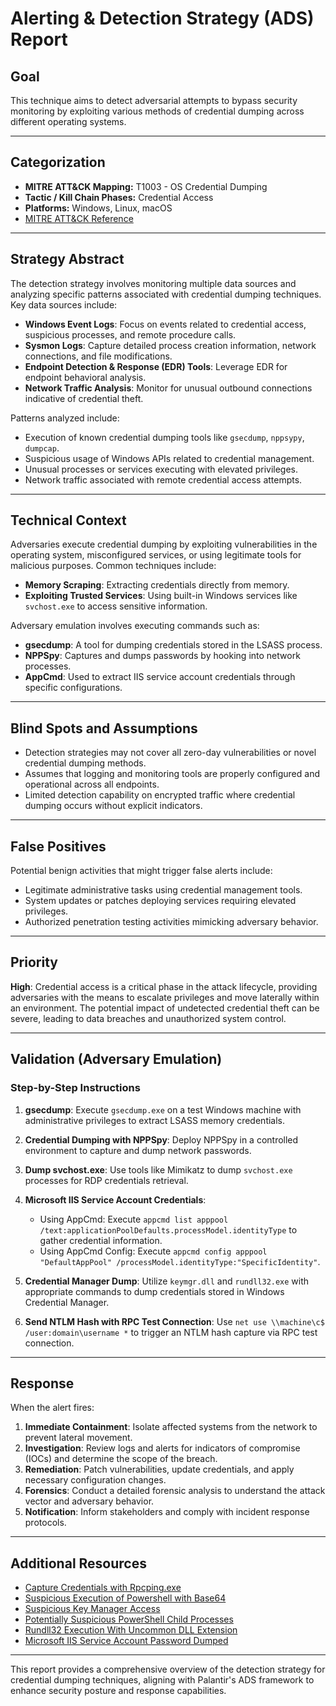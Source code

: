 # Alerting & Detection Strategy (ADS) Report

## Goal

This technique aims to detect adversarial attempts to bypass security monitoring by exploiting various methods of credential dumping across different operating systems.

---

## Categorization

- **MITRE ATT&CK Mapping:** T1003 - OS Credential Dumping
- **Tactic / Kill Chain Phases:** Credential Access
- **Platforms:** Windows, Linux, macOS
- [MITRE ATT&CK Reference](https://attack.mitre.org/techniques/T1003)

---

## Strategy Abstract

The detection strategy involves monitoring multiple data sources and analyzing specific patterns associated with credential dumping techniques. Key data sources include:

- **Windows Event Logs**: Focus on events related to credential access, suspicious processes, and remote procedure calls.
- **Sysmon Logs**: Capture detailed process creation information, network connections, and file modifications.
- **Endpoint Detection & Response (EDR) Tools**: Leverage EDR for endpoint behavioral analysis.
- **Network Traffic Analysis**: Monitor for unusual outbound connections indicative of credential theft.

Patterns analyzed include:

- Execution of known credential dumping tools like `gsecdump`, `nppsypy`, `dumpcap`.
- Suspicious usage of Windows APIs related to credential management.
- Unusual processes or services executing with elevated privileges.
- Network traffic associated with remote credential access attempts.

---

## Technical Context

Adversaries execute credential dumping by exploiting vulnerabilities in the operating system, misconfigured services, or using legitimate tools for malicious purposes. Common techniques include:

- **Memory Scraping**: Extracting credentials directly from memory.
- **Exploiting Trusted Services**: Using built-in Windows services like `svchost.exe` to access sensitive information.

Adversary emulation involves executing commands such as:

- **gsecdump**: A tool for dumping credentials stored in the LSASS process.
- **NPPSpy**: Captures and dumps passwords by hooking into network processes.
- **AppCmd**: Used to extract IIS service account credentials through specific configurations.

---

## Blind Spots and Assumptions

- Detection strategies may not cover all zero-day vulnerabilities or novel credential dumping methods.
- Assumes that logging and monitoring tools are properly configured and operational across all endpoints.
- Limited detection capability on encrypted traffic where credential dumping occurs without explicit indicators.

---

## False Positives

Potential benign activities that might trigger false alerts include:

- Legitimate administrative tasks using credential management tools.
- System updates or patches deploying services requiring elevated privileges.
- Authorized penetration testing activities mimicking adversary behavior.

---

## Priority

**High**: Credential access is a critical phase in the attack lifecycle, providing adversaries with the means to escalate privileges and move laterally within an environment. The potential impact of undetected credential theft can be severe, leading to data breaches and unauthorized system control.

---

## Validation (Adversary Emulation)

### Step-by-Step Instructions

1. **gsecdump**: Execute `gsecdump.exe` on a test Windows machine with administrative privileges to extract LSASS memory credentials.
   
2. **Credential Dumping with NPPSpy**: Deploy NPPSpy in a controlled environment to capture and dump network passwords.

3. **Dump svchost.exe**: Use tools like Mimikatz to dump `svchost.exe` processes for RDP credentials retrieval.

4. **Microsoft IIS Service Account Credentials**:
   - Using AppCmd: Execute `appcmd list apppool /text:applicationPoolDefaults.processModel.identityType` to gather credential information.
   - Using AppCmd Config: Execute `appcmd config apppool "DefaultAppPool" /processModel.identityType:"SpecificIdentity"`.

5. **Credential Manager Dump**: Utilize `keymgr.dll` and `rundll32.exe` with appropriate commands to dump credentials stored in Windows Credential Manager.

6. **Send NTLM Hash with RPC Test Connection**: Use `net use \\machine\c$ /user:domain\username *` to trigger an NTLM hash capture via RPC test connection.

---

## Response

When the alert fires:

1. **Immediate Containment**: Isolate affected systems from the network to prevent lateral movement.
2. **Investigation**: Review logs and alerts for indicators of compromise (IOCs) and determine the scope of the breach.
3. **Remediation**: Patch vulnerabilities, update credentials, and apply necessary configuration changes.
4. **Forensics**: Conduct a detailed forensic analysis to understand the attack vector and adversary behavior.
5. **Notification**: Inform stakeholders and comply with incident response protocols.

---

## Additional Resources

- [Capture Credentials with Rpcping.exe](https://example.com/rpcping)
- [Suspicious Execution of Powershell with Base64](https://example.com/powershell-base64)
- [Suspicious Key Manager Access](https://example.com/key-manager-access)
- [Potentially Suspicious PowerShell Child Processes](https://example.com/powershell-child-processes)
- [Rundll32 Execution With Uncommon DLL Extension](https://example.com/rundll32-uncommon-dll)
- [Microsoft IIS Service Account Password Dumped](https://example.com/iis-password-dump)

---

This report provides a comprehensive overview of the detection strategy for credential dumping techniques, aligning with Palantir's ADS framework to enhance security posture and response capabilities.